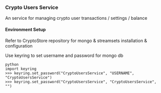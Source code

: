 ### Crypto Users Service
An service for managing crypto user transactions  / settings  / balance 



#### Environment Setup 
Refer to CryptoStore repository for mongo & streamsets installation & configuration     

Use keyring to set  username and password for mongo db  
``` 
python  
import keyring 
>>> keyring.set_password("CryptoUsersService", "USERNAME", "CryptoUsersService")
>>> keyring.set_password("CryptoUsersService", "CryptoUsersService", "")




